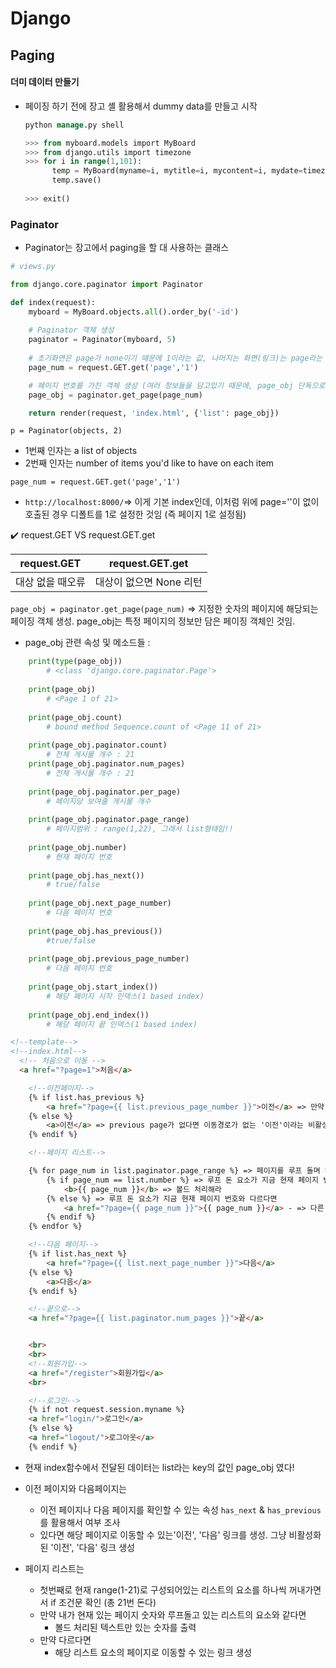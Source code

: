 # Django

## Paging

#### 더미 데이터 만들기

- 페이징 하기 전에 장고 셸 활용해서 dummy data를 만들고 시작

  ```sql
  python manage.py shell
  
  >>> from myboard.models import MyBoard
  >>> from django.utils import timezone
  >>> for i in range(1,101):
  		temp = MyBoard(myname=i, mytitle=i, mycontent=i, mydate=timezone.now())
  		temp.save()
  		
  >>> exit()
  ```

  

### Paginator

- Paginator는 장고에서 paging을 할 대 사용하는 클래스

```python
# views.py

from django.core.paginator import Paginator

def index(request):
    myboard = MyBoard.objects.all().order_by('-id')
    
    # Paginator 객체 생성
    paginator = Paginator(myboard, 5)
    
    # 초기화면은 page가 none이기 때문에 1이라는 값, 나머지는 화면(링크)는 page라는 변수에 저장된 int형의 데이터가 page_num 변수에 저장
    page_num = request.GET.get('page','1')

    # 페이지 번호를 가진 객체 생성 (여러 정보들을 담고있기 때문에, page_obj 단독으로만 사용하지는 않을것임)
    page_obj = paginator.get_page(page_num)

    return render(request, 'index.html', {'list': page_obj})
```

`p = Paginator(objects, 2)` 

- 1번째 인자는 a list of objects
- 2번째 인자는 number of items you'd like to have on each item

`page_num = request.GET.get('page','1')`

- `http://localhost:8000/`=> 이게 기본 index인데, 이처럼 위에 page=''이 없이 호출된 경우 디폴트를 1로 설정한 것임 (즉 페이지 1로 설정됨)

:heavy_check_mark: request.GET VS request.GET.get

| request.GET      | request.GET.get         |
| ---------------- | ----------------------- |
| 대상 없을 때오류 | 대상이 없으면 None 리턴 |



`page_obj = paginator.get_page(page_num)` => 지정한 숫자의 페이지에 해당되는 페이징 객체 생성. page_obj는 특정 페이지의 정보만 담은 페이징 객체인 것임.



- page_obj 관련 속성 및 메소드들 :

```python
    print(type(page_obj)) 
    	# <class 'django.core.paginator.Page'>
        
    print(page_obj) 
    	# <Page 1 of 21>
        
    print(page_obj.count) 
    	# bound method Sequence.count of <Page 11 of 21>
        
    print(page_obj.paginator.count)
    	# 전체 게시물 개수 : 21
    print(page_obj.paginator.num_pages) 
    	# 전체 게시물 개수 : 21
        
    print(page_obj.paginator.per_page)
    	# 페이지당 보여줄 게시물 개수
        
    print(page_obj.paginator.page_range) 
    	# 페이지범위 : range(1,22), 그래서 list형태임!!
        
 	print(page_obj.number)
    	# 현재 페이지 번호
        
    print(page_obj.has_next()) 
    	# true/false
        
    print(page_obj.next_page_number)
    	# 다음 페이지 번호
        
    print(page_obj.has_previous()) 
    	#true/false
        
    print(page_obj.previous_page_number)
        # 다음 페이지 번호
        
    print(page_obj.start_index()) 
    	# 해당 페이지 시작 인덱스(1 based index)
    
    print(page_obj.end_index())
        # 해당 페이지 끝 인덱스(1 based index)
```



  ```html
  <!--template-->
  <!--index.html-->
  	<!-- 처음으로 이동 -->
  	<a href="?page=1">처음</a>
  
      <!--이전페이지-->
      {% if list.has_previous %} 
          <a href="?page={{ list.previous_page_number }}">이전</a> => 만약 previous page가 있다면 해당 page_number로 이동하는 이전 anchor tag 생성
      {% else %}
          <a>이전</a> => previous page가 없다면 이동경로가 없는 '이전'이라는 비활성화 링크
      {% endif %}
  
      <!--페이지 리스트-->
  
      {% for page_num in list.paginator.page_range %} => 페이지를 루프 돌며 해당 페이지로 이동할 수 있는 링크 생성
          {% if page_num == list.number %} => 루프 돈 요소가 지금 현재 페이지 번호와 같다면
              <b>{{ page_num }}</b> => 볼드 처리해라
          {% else %} => 루프 돈 요소가 지금 현재 페이지 번호와 다르다면
              <a href="?page={{ page_num }}">{{ page_num }}</a> - => 다른 페이지로 이동할 수 있는 링크 생성해라
          {% endif %}
      {% endfor %}
  
      <!--다음 페이지-->
      {% if list.has_next %}
          <a href="?page={{ list.next_page_number }}">다음</a>
      {% else %}
          <a>다음</a>
      {% endif %}
  
      <!--끝으로-->
      <a href="?page={{ list.paginator.num_pages }}">끝</a>
  
  
      <br>
      <br>
      <!--회원가입-->
      <a href="/register">회원가입</a>
      <br>
  
      <!--로그인-->
      {% if not request.session.myname %}
      <a href="login/">로그인</a>
      {% else %}
      <a href="logout/">로그아웃</a>
      {% endif %}
  ```

- 현재 index함수에서 전달된 데이터는 list라는 key의 값인 page_obj 였다!

- 이전 페이지와 다음페이지는 

  - 이전 페이지나 다음 페이지를 확인할 수 있는 속성 `has_next` & `has_previous` 를 활용해서 여부 조사
  - 있다면 해당 페이지로 이동할 수 있는'이전', '다음' 링크를 생성. 그냥 비활성화 된 '이전', '다음' 링크 생성

- 페이지 리스트는
  - 첫번째로 현재 range(1-21)로 구성되어있는 리스트의 요소를 하나씩 꺼내가면서 if 조건문 확인 (총 21번 돈다)
  - 만약 내가 현재 있는 페이지 숫자와 루프돌고 있는 리스트의 요소와 같다면
    - 볼드 처리된 텍스트만 있는 숫자를 출력
  - 만약 다르다면
    - 해당 리스트 요소의 페이지로 이동할 수 있는 링크 생성

  